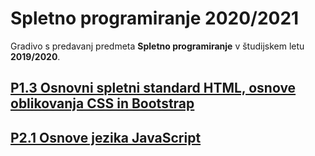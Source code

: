 # Spletno programiranje 2020/2021

Gradivo s predavanj predmeta **Spletno programiranje** v študijskem letu **2019/2020**.

## [P1.3 Osnovni spletni standard HTML, osnove oblikovanja CSS in Bootstrap](P1.3)

## [P2.1 Osnove jezika JavaScript](P2.1)
